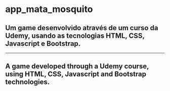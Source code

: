 # app_mata_mosquito
<h2>Um game desenvolvido através de um curso da Udemy, usando as tecnologias HTML, CSS, Javascript e Bootstrap.</h2>
<hr />
<h2>A game developed through a Udemy course, using HTML, CSS, Javascript and Bootstrap technologies.</h2>
